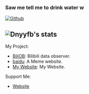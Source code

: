 ### Saw me tell me to drink water w

[![Github](https://img.shields.io/github/followers/dnyyfb?label=Follow&style=social)](https://github.com/dnyyfb)

![Dnyyfb's stats](https://github-readme-stats-89dq8p8qw.vercel.app/api?username=dnyyfb&show_icons=true&count_private=true&line_height=33.7&theme=tokyonight )
---
My Project:
- [BiliOB](https://dnyyfbstudio.github.io/): Bilibili data observer.
- [baidu](https://github.com/dnyyfb/baidu):  A Meme website.
- [My Website](https://dnyyfb.github.io):  My Website.

Support Me:
- [Website](https://dnyyfb.github.io/donate.html)
